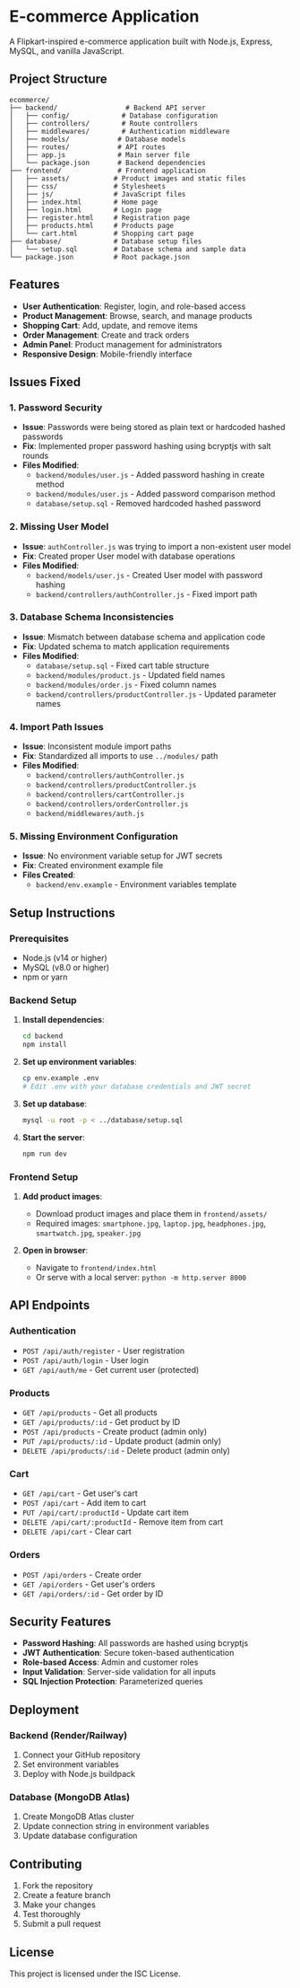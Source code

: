 # E-commerce Application

A Flipkart-inspired e-commerce application built with Node.js, Express, MySQL, and vanilla JavaScript.

## Project Structure

```
ecommerce/
├── backend/                 # Backend API server
│   ├── config/             # Database configuration
│   ├── controllers/        # Route controllers
│   ├── middlewares/        # Authentication middleware
│   ├── models/            # Database models
│   ├── routes/            # API routes
│   ├── app.js             # Main server file
│   └── package.json       # Backend dependencies
├── frontend/              # Frontend application
│   ├── assets/           # Product images and static files
│   ├── css/              # Stylesheets
│   ├── js/               # JavaScript files
│   ├── index.html        # Home page
│   ├── login.html        # Login page
│   ├── register.html     # Registration page
│   ├── products.html     # Products page
│   └── cart.html         # Shopping cart page
├── database/             # Database setup files
│   └── setup.sql         # Database schema and sample data
└── package.json          # Root package.json
```

## Features

- **User Authentication**: Register, login, and role-based access
- **Product Management**: Browse, search, and manage products
- **Shopping Cart**: Add, update, and remove items
- **Order Management**: Create and track orders
- **Admin Panel**: Product management for administrators
- **Responsive Design**: Mobile-friendly interface

## Issues Fixed

### 1. Password Security
- **Issue**: Passwords were being stored as plain text or hardcoded hashed passwords
- **Fix**: Implemented proper password hashing using bcryptjs with salt rounds
- **Files Modified**: 
  - `backend/modules/user.js` - Added password hashing in create method
  - `backend/modules/user.js` - Added password comparison method
  - `database/setup.sql` - Removed hardcoded hashed password

### 2. Missing User Model
- **Issue**: `authController.js` was trying to import a non-existent user model
- **Fix**: Created proper User model with database operations
- **Files Modified**:
  - `backend/models/user.js` - Created User model with password hashing
  - `backend/controllers/authController.js` - Fixed import path

### 3. Database Schema Inconsistencies
- **Issue**: Mismatch between database schema and application code
- **Fix**: Updated schema to match application requirements
- **Files Modified**:
  - `database/setup.sql` - Fixed cart table structure
  - `backend/modules/product.js` - Updated field names
  - `backend/modules/order.js` - Fixed column names
  - `backend/controllers/productController.js` - Updated parameter names

### 4. Import Path Issues
- **Issue**: Inconsistent module import paths
- **Fix**: Standardized all imports to use `../modules/` path
- **Files Modified**:
  - `backend/controllers/authController.js`
  - `backend/controllers/productController.js`
  - `backend/controllers/cartController.js`
  - `backend/controllers/orderController.js`
  - `backend/middlewares/auth.js`

### 5. Missing Environment Configuration
- **Issue**: No environment variable setup for JWT secrets
- **Fix**: Created environment example file
- **Files Created**:
  - `backend/env.example` - Environment variables template

## Setup Instructions

### Prerequisites
- Node.js (v14 or higher)
- MySQL (v8.0 or higher)
- npm or yarn

### Backend Setup

1. **Install dependencies**:
   ```bash
   cd backend
   npm install
   ```

2. **Set up environment variables**:
   ```bash
   cp env.example .env
   # Edit .env with your database credentials and JWT secret
   ```

3. **Set up database**:
   ```bash
   mysql -u root -p < ../database/setup.sql
   ```

4. **Start the server**:
   ```bash
   npm run dev
   ```

### Frontend Setup

1. **Add product images**:
   - Download product images and place them in `frontend/assets/`
   - Required images: `smartphone.jpg`, `laptop.jpg`, `headphones.jpg`, `smartwatch.jpg`, `speaker.jpg`

2. **Open in browser**:
   - Navigate to `frontend/index.html`
   - Or serve with a local server: `python -m http.server 8000`

## API Endpoints

### Authentication
- `POST /api/auth/register` - User registration
- `POST /api/auth/login` - User login
- `GET /api/auth/me` - Get current user (protected)

### Products
- `GET /api/products` - Get all products
- `GET /api/products/:id` - Get product by ID
- `POST /api/products` - Create product (admin only)
- `PUT /api/products/:id` - Update product (admin only)
- `DELETE /api/products/:id` - Delete product (admin only)

### Cart
- `GET /api/cart` - Get user's cart
- `POST /api/cart` - Add item to cart
- `PUT /api/cart/:productId` - Update cart item
- `DELETE /api/cart/:productId` - Remove item from cart
- `DELETE /api/cart` - Clear cart

### Orders
- `POST /api/orders` - Create order
- `GET /api/orders` - Get user's orders
- `GET /api/orders/:id` - Get order by ID

## Security Features

- **Password Hashing**: All passwords are hashed using bcryptjs
- **JWT Authentication**: Secure token-based authentication
- **Role-based Access**: Admin and customer roles
- **Input Validation**: Server-side validation for all inputs
- **SQL Injection Protection**: Parameterized queries

## Deployment

### Backend (Render/Railway)
1. Connect your GitHub repository
2. Set environment variables
3. Deploy with Node.js buildpack

### Database (MongoDB Atlas)
1. Create MongoDB Atlas cluster
2. Update connection string in environment variables
3. Update database configuration

## Contributing

1. Fork the repository
2. Create a feature branch
3. Make your changes
4. Test thoroughly
5. Submit a pull request

## License

This project is licensed under the ISC License. 